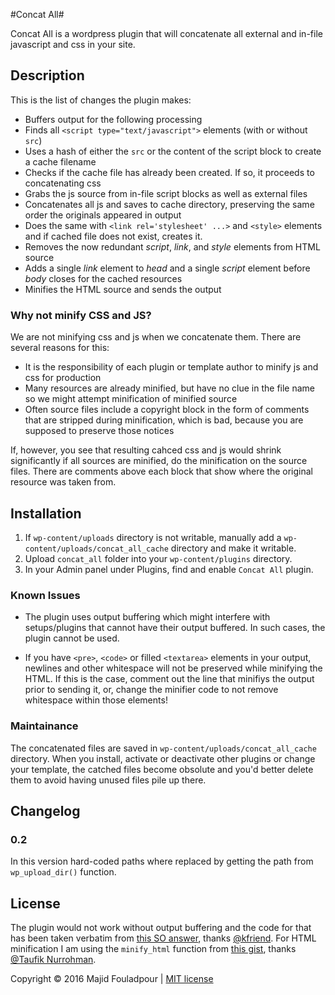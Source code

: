 #Concat All#

Concat All is a wordpress plugin that will concatenate all external and in-file javascript and css in your site.

## Description ##

This is the list of changes the plugin makes:  

* Buffers output for the following processing
* Finds all `<script type="text/javascript">` elements (with or without `src`)
* Uses a hash of either the `src` or the content of the script block to create a cache filename
* Checks if the cache file has already been created. If so, it proceeds to concatenating css
* Grabs the js source from in-file script blocks as well as external files
* Concatenates all js and saves to cache directory, preserving the same order the originals appeared in output
* Does the same with `<link rel='stylesheet' ...>` and `<style>` elements and if cached file does not exist, creates it.
* Removes the now redundant *script*, *link*, and *style* elements from HTML source
* Adds a single *link* element to *head* and a single *script* element before *body* closes for the cached resources
* Minifies the HTML source and sends the output

### Why not minify CSS and JS? ###
We are not minifying css and js when we concatenate them. There are several reasons for this:

* It is the responsibility of each plugin or template author to minify js and css for production
* Many resources are already minified, but have no clue in the file name so we might attempt minification of minified source
* Often source files include a copyright block in the form of comments that are stripped during minification, which is bad, because you are supposed to preserve those notices

If, however, you see that resulting cahced css and js would shrink significantly if all sources are minified, do the minification on the source files. There are comments above each block that show where the original resource was taken from.

## Installation ##

1. If `wp-content/uploads` directory is not writable, manually add a `wp-content/uploads/concat_all_cache` directory and make it writable.
2. Upload `concat_all` folder into your `wp-content/plugins` directory.
3. In your Admin panel under Plugins, find and enable `Concat All` plugin.

### Known Issues ###

* The plugin uses output buffering which might interfere with setups/plugins that cannot have their output buffered. In such cases, the plugin cannot be used.

* If you have `<pre>`, `<code>` or filled `<textarea>` elements in your output, newlines and other whitespace will not be preserved while minifying the HTML. If this is the case, comment out the line that minifiys the output prior to sending it, or, change the minifier code to not remove whitespace within those elements!

### Maintainance ###

The concatenated files are saved in `wp-content/uploads/concat_all_cache` directory. When you install, activate or deactivate other plugins or change your template, the catched files become obsolute and you'd better delete them to avoid having unused files pile up there.

## Changelog ##

### 0.2 ###
In this version hard-coded paths where replaced by getting the path from `wp_upload_dir()` function.


## License ##

The plugin would not work without output buffering and the code for that has been taken verbatim from [this SO answer](http://stackoverflow.com/a/22818089/66580), thanks [@kfriend](http://stackoverflow.com/users/419673/kfriend).
For HTML minification I am using the `minify_html` function from [this gist](https://gist.github.com/tovic/d7b310dea3b33e4732c0), thanks [@Taufik Nurrohman](https://github.com/tovic).

Copyright © 2016 Majid Fouladpour | [MIT license](https://opensource.org/licenses/MIT)
